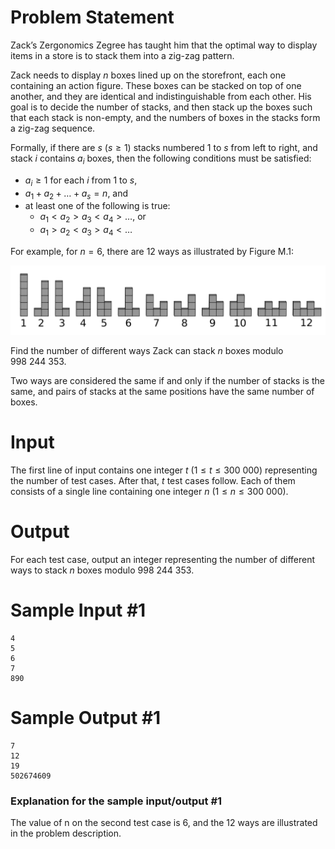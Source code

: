 # Problem Statement

Zack’s Zergonomics Zegree has taught him that the optimal way to display items in a store is to stack them into a zig-zag pattern.

Zack needs to display $n$ boxes lined up on the storefront, each one containing an action figure. These boxes can be stacked on top of one another, and they are identical and indistinguishable from each other. His goal is to decide the number of stacks, and then stack up the boxes such that each stack is non-empty, and the numbers of boxes in the stacks form a zig-zag sequence.

Formally, if there are $s$ ($s \ge 1$) stacks numbered $1$ to $s$ from left to right, and stack $i$ contains $a_i$ boxes, then the following conditions must be satisfied:

- $a_i \ge 1$ for each $i$ from $1$ to $s$,
- $a_1 + a_2 + \dots + a_s = n$, and
- at least one of the following is true:
  - $a_1 < a_2 > a_3 < a_4 > \dots$, or
  - $a_1 > a_2 < a_3 > a_4 < \dots$

For example, for $n = 6$, there are 12 ways as illustrated by Figure M.1:

![Figure M.1: All 12 possible ways for n = 6.](icpc-apac-2024-zigzag-1.png)

Find the number of different ways Zack can stack $n$ boxes modulo $998\ 244\ 353$.

Two ways are considered the same if and only if the number of stacks is the same, and pairs of stacks at the same positions have the same number of boxes.

# Input

The first line of input contains one integer $t$ ($1 \le t \le 300\ 000$) representing the number of test cases. After that, $t$ test cases follow. Each of them consists of a single line containing one integer $n$ ($1 \le n \le 300\ 000$).

# Output

For each test case, output an integer representing the number of different ways to stack $n$ boxes modulo $998\ 244\ 353$.

# Sample Input #1
```
4
5
6
7
890
```
# Sample Output #1
```
7
12
19
502674609
```
### Explanation for the sample input/output #1

The value of n on the second test case is 6, and the 12 ways are illustrated in the problem description.